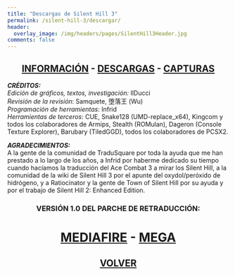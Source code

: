 ```yaml
---
title: "Descargas de Silent Hill 3"
permalink: /silent-hill-3/descargar/
header:
  overlay_image: /img/headers/pages/SilentHill3Header.jpg
comments: false
---
```

<h2 style="text-align: center;"><strong><a href="/silent-hill-3/informacion/">INFORMACIÓN</a> - <a href="/silent-hill-3/descargar/">DESCARGAS</a> - <a href="/silent-hill-3/capturas/">CAPTURAS</a></strong></h2>

_**CRÉDITOS:**_  
_Edición de gráficos, textos, investigación:_ IlDucci  
_Revisión de la revisión_: Samquete, 堕落王 (Wu)  
_Programación de herramientas_: Infrid  
_Herramientas de terceros_: CUE, Snake128 (UMD-replace_x64), Kingcom y 
todos los colaboradores de Armips, Stealth (ROMulan), Dageron (Console 
Texture Explorer), Barubary (TiledGGD), todos los colaboradores de PCSX2.

_**AGRADECIMIENTOS:**_  
A la gente de la comunidad de TraduSquare por toda la ayuda que me han 
prestado a lo largo de los años, a Infrid por haberme dedicado su tiempo 
cuando hacíamos la traducción del Ace Combat 3 a mirar los Silent Hill, 
a la comunidad de la wiki de Silent Hill 3 por el apunte del oxydol/peróxido 
de hidrógeno, y a Ratiocinator y la gente de Town of Silent Hill por su 
ayuda y por el trabajo de Silent Hill 2: Enhanced Edition.

<h3 style="text-align: center;">VERSIÓN 1.0 DEL PARCHE DE RETRADUCCIÓN:</h3>

<h1 style="text-align: center;"><strong><a href="https://www.mediafire.com/file/g4hdjxkp1hldt5e/SH3-REVISION-TTV-V1.0.7z/file" target="_blank">MEDIAFIRE</a> - <a href="https://mega.nz/file/NEkXnLpB#lhCP_bWR_j2zxFTNHxkSK11U0AsfTOiMZx2TUGZ5g9U" target="_blank">MEGA</a></strong></h1>

<h2 style="text-align: center;"><a href="/silent-hill-3/"><strong>VOLVER</strong></a></h2>


